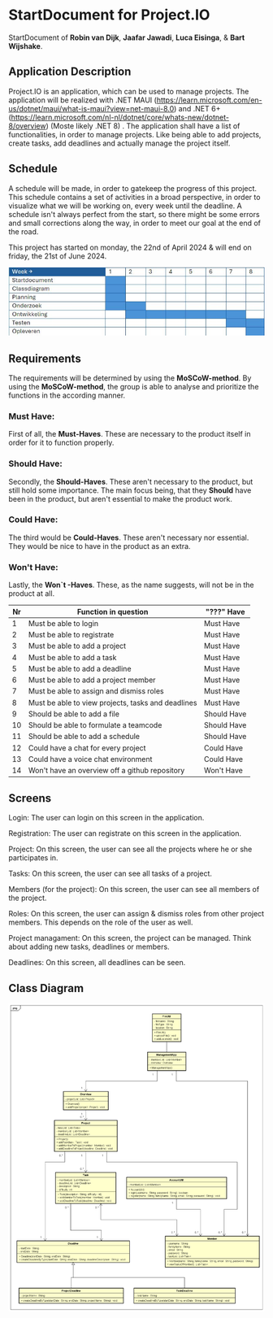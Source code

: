 # StartDocument for Project.IO

StartDocument of **Robin van Dijk**, **Jaafar Jawadi**, **Luca Eisinga**, & **Bart Wijshake**.

## Application Description

Project.IO is an application, which can be used to manage projects. The application will be realized with .NET MAUI (https://learn.microsoft.com/en-us/dotnet/maui/what-is-maui?view=net-maui-8.0) and .NET 6+ (https://learn.microsoft.com/nl-nl/dotnet/core/whats-new/dotnet-8/overview) (Moste likely .NET 8) .
The application shall have a list of functionalities, in order to manage projects.
Like being able to add projects, create tasks, add deadlines and actually manage the project itself.

## Schedule

A schedule will be made, in order to gatekeep the progress of this project. This schedule contains a set of activities in a broad perspective, in order to visualize what we will be working on, every week until the deadline. A schedule isn't always perfect from the start, so there might be some errors and small corrections along the way, in order to meet our goal at the end of the road.

This project has started on monday, the 22nd of April 2024 & will end on friday, the 21st of June 2024.

![Schedule](images/Planning_CHekkie.JPG)

## Requirements

The requirements will be determined by using the **MoSCoW-method**. By using the **MoSCoW-method**, the group is able to analyse and prioritize the functions in the according manner.

### Must Have:

First of all, the **Must-Haves**. These are necessary to the product itself in order for it to function properly.

### Should Have:

Secondly, the **Should-Haves**. These aren't necessary to the product, but still hold some importance. The main focus being, that they **Should** have been in the product, but aren't essential to make the product work.

### Could Have:

The third would be **Could-Haves**. These aren't necessary nor essential. They would be nice to have in the product as an extra.

### Won't Have:

Lastly, the **Won`t -Haves**. These, as the name suggests, will not be in the product at all.

| Nr  | Function in question                               | "???" Have  |
| --- | -------------------------------------------------- | ----------- |
| 1   | Must be able to login                              | Must Have   |
| 2   | Must be able to registrate                         | Must Have   |
| 3   | Must be able to add a project                      | Must Have   |
| 4   | Must be able to add a task                         | Must Have   |
| 5   | Must be able to add a deadline                     | Must Have   |
| 6   | Must be able to add a project member               | Must Have   |
| 7   | Must be able to assign and dismiss roles           | Must Have   |
| 8   | Must be able to view projects, tasks and deadlines | Must Have   |
| 9   | Should be able to add a file                       | Should Have |
| 10  | Should be able to formulate a teamcode             | Should Have |
| 11  | Should be able to add a schedule                   | Should Have |
| 12  | Could have a chat for every project                | Could Have  |
| 13  | Could have a voice chat environment                | Could Have  |
| 14  | Won't have an overview off a github repository     | Won't Have  |

## Screens

Login: The user can login on this screen in the application.

Registration: The user can registrate on this screen in the application.

Project: On this screen, the user can see all the projects where he or she participates in.

Tasks: On this screen, the user can see all tasks of a project.

Members (for the project): On this screen, the user can see all members of the project.

Roles: On this screen, the user can assign & dismiss roles from other project members. This depends on the role of the user as well.

Project managament: On this screen, the project can be managed. Think about adding new tasks, deadlines or members.

Deadlines: On this screen, all deadlines can be seen.

## Class Diagram

![class_diagram](images/project_management_app_class_diagram.png)

